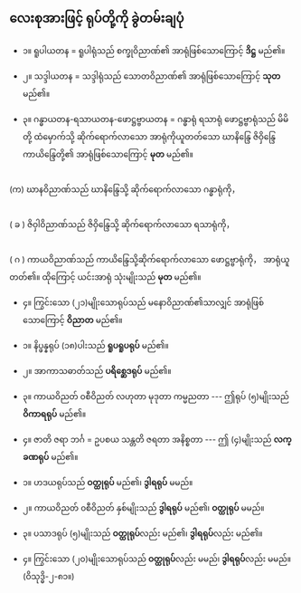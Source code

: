 ## လေးစုအားဖြင့် ရုပ်တို့ကို ခွဲတမ်းချပုံ

- ၁။ ရူပါယတန = ရူပါရုံသည် စက္ခုဝိညာဏ်၏ အာရုံဖြစ်သောကြောင့် **ဒိဋ္ဌ** မည်၏။

- ၂။ သဒ္ဒါယတန = သဒ္ဒါရုံသည် သောတဝိညာဏ်၏ အာရုံဖြစ်သောကြောင့် **သုတ** မည်၏။

- ၃။ ဂန္ဓာယတန-ရသာယတန-ဖောဋ္ဌဗ္ဗာယတန = ဂန္ဓာရုံ ရသာရုံ ဖောဋ္ဌဗ္ဗာရုံသည် မိမိတို့ ထံမှောက်သို့ ဆိုက်ရောက်လာသော အာရုံကိုယူတတ်သော ဃာနိန္ဒြေ ဇိဝှိန္ဒြေ ကာယိန္ဒြေတို့၏ အာရုံဖြစ်သောကြောင့် **မုတ** မည်၏။

<br>(က) ဃာနဝိညာဏ်သည် ဃာနိန္ဒြေသို့ ဆိုက်ရောက်လာသော ဂန္ဓာရုံကို，

<br>( ခ ) ဇိဝှါဝိညာဏ်သည် ဇိဝှိန္ဒြေသို့ ဆိုက်ရောက်လာသော ရသာရုံကို，

<br>( ဂ ) ကာယဝိညာဏ်သည် ကာယိန္ဒြေသို့ဆိုက်ရောက်လာသော ဖောဋ္ဌဗ္ဗာရုံကို， အာရုံယူတတ်၏။ 
ထိုကြောင့် ယင်းအာရုံ သုံးမျိုးသည် **မုတ** မည်၏။

- ၄။ ကြွင်းသော (၂၁)မျိုးသောရုပ်သည် မနောဝိညာဏ်၏သာလျှင် အာရုံဖြစ်သောကြောင့် **ဝိညာတ** မည်၏။

- ၁။ နိပ္ဖန္နရုပ် (၁၈)ပါးသည် **ရူပရူပရုပ်** မည်၏။

- ၂။ အာကာသဓာတ်သည် **ပရိစ္ဆေဒရုပ်** မည်၏။

- ၃။ ကာယဝိညတ် ၀စီဝိညတ် လဟုတာ မုဒုတာ ကမ္မညတာ --- ဤရုပ် (၅)မျိုးသည် **ဝိကာရရုပ်** မည်၏။

- ၄။ ဇာတိ ဇရာ ဘင်္ဂ = ဥပစယ သန္တတိ ဇရတာ အနိစ္စတာ --- ဤ (၄)မျိုးသည် **လက္ခဏရုပ်** မည်၏။

- ၁။ ဟဒယရုပ်သည် **ဝတ္ထုရုပ်** မည်၏၊ **ဒွါရရုပ်** မမည်။

- ၂။ ကာယဝိညတ် ၀စီဝိညတ် နှစ်မျိုးသည် **ဒွါရရုပ်** မည်၏၊ **ဝတ္ထုရုပ်** မမည်။

- ၃။ ပသာဒရုပ် (၅)မျိုးသည် **ဝတ္ထုရုပ်**လည်း မည်၏၊ **ဒွါရရုပ်**လည်း မည်၏။

- ၄။ ကြွင်းသော (၂၀)မျိုးသောရုပ်သည် **ဝတ္ထုရုပ်**လည်း မမည်၊ **ဒွါရရုပ်**လည်း မမည်။ (ဝိသုဒ္ဓိ-၂-၈၁။)
